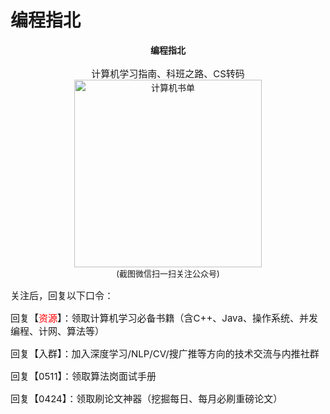 # 编程指北

<center><strong>编程指北</strong></center>

</br>

<center style="font-size: 15px;">计算机学习指南、科班之路、CS转码</center>
<p align="center" style="margin: 0; padding: 0">
  <img src="https://cdn.how2cs.cn/csguide/095140.jpg" alt="计算机书单" width="100%" style="max-width: 300px; max-height: 300px;">
</p>
<center style="margin-top: 0; font-size: 13px;">(截图微信扫一扫关注公众号)</center>

<p style="font-size: 15px;">关注后，回复以下口令：</p>

<p style="font-size: 15px;"> 回复【<font color="red">资源</font>】：领取计算机学习必备书籍（含C++、Java、操作系统、并发编程、计网、算法等）</p>

<p style="font-size: 15px;"> 回复【入群】：加入深度学习/NLP/CV/搜广推等方向的技术交流与内推社群 </p>

<p style="font-size: 15px;">回复【0511】：领取算法岗面试手册 </p>

<p style="font-size: 15px;">回复【0424】：领取刷论文神器（挖掘每日、每月必刷重磅论文）</p>